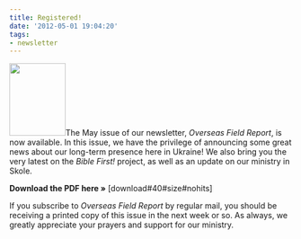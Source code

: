 ```yaml
---
title: Registered!
date: '2012-05-01 19:04:20'
tags:
- newsletter
---
```


<img class="alignleft size-full wp-image-1518" title="OFR-May-2012-1" src="https://s3.amazonaws.com/images.ofreport.com/2012/05/OFR-May-2012-1.jpg" alt="" width="100" height="129" />The May issue of our newsletter, <em>Overseas Field Report</em>, is now available. In this issue, we have the privilege of announcing some great news about our long-term presence here in Ukraine! We also bring you the very latest on the <em>Bible First!</em> project, as well as an update on our ministry in Skole.

<strong>Download the PDF here »</strong> [download#40#size#nohits]

If you subscribe to <em>Overseas Field Report</em> by regular mail, you should be receiving a printed copy of this issue in the next week or so. As always, we greatly appreciate your prayers and support for our ministry.
